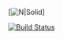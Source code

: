 [![N|Solid](https://www.google.ro/url?sa=i&url=https%3A%2F%2Fkuhika.com%2Fhow-to-remove-scan-folder-in-windows-defender-antivirus-configuration%2F&psig=AOvVaw3HUei-QVM0qKsjAAWikrJ6&ust=1644951349687000&source=images&cd=vfe&ved=0CAsQjRxqFwoTCNCa7rbv__UCFQAAAAAdAAAAABAF)]

[![Build Status](https://travis-ci.org/joemccann/dillinger.svg?branch=master)](https://travis-ci.org/joemccann/dillinger)
